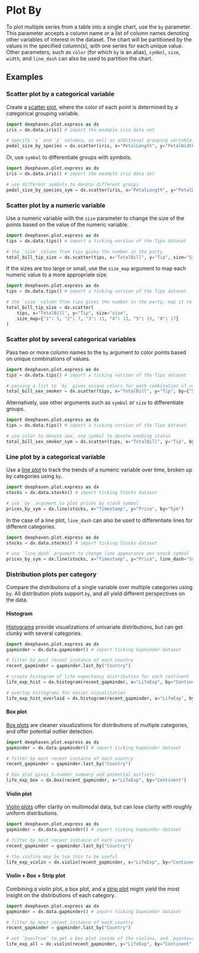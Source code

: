 # Plot By

To plot multiple series from a table into a single chart, use the `by` parameter. This parameter accepts a column name or a list of column names denoting other variables of interest in the dataset. The chart will be partitioned by the values in the specified column(s), with one series for each unique value. Other parameters, such as `color` (for which `by` is an alias), `symbol`, `size`, `width`, and `line_dash` can also be used to partition the chart.

## Examples

### Scatter plot by a categorical variable

Create a [scatter plot](scatter.md), where the color of each point is determined by a categorical grouping variable.

```python order=pedal_size_by_species,iris
import deephaven.plot.express as dx
iris = dx.data.iris() # import the example iris data set

# specify `x` and `y` columns, as well as additional grouping variable with `by`
pedal_size_by_species = dx.scatter(iris, x="PetalLength", y="PetalWidth", by="Species")
```

Or, use `symbol` to differentiate groups with symbols.

```python order=pedal_size_by_species_sym,iris
import deephaven.plot.express as dx
iris = dx.data.iris() # import the example iris data set

# use different symbols to denote different groups
pedal_size_by_species_sym = dx.scatter(iris, x="PetalLength", y="PetalWidth", symbol="Species")
```

### Scatter plot by a numeric variable

Use a numeric variable with the `size` parameter to change the size of the points based on the value of the numeric variable.

```python order=total_bill_tip_size,tips
import deephaven.plot.express as dx
tips = dx.data.tips() # import a ticking version of the Tips dataset

# the `size` column from tips gives the number in the party
total_bill_tip_size = dx.scatter(tips, x="TotalBill", y="Tip", size="Size")
```

If the sizes are too large or small, use the `size_map` argument to map each numeric value to a more appropriate size.

```python order=total_bill_tip_size,tips
import deephaven.plot.express as dx
tips = dx.data.tips() # import a ticking version of the Tips dataset

# the `size` column from tips gives the number in the party, map it to different sizes
total_bill_tip_size = dx.scatter(
    tips, x="TotalBill", y="Tip", size="size",
    size_map={"1": 5, "2": 7, "3": 11, "4": 13, "5": 15, "6": 17}
)
```

### Scatter plot by several categorical variables

Pass two or more column names to the `by` argument to color points based on unique combinations of values.

```python order=total_bill_sex_smoker,tips
import deephaven.plot.express as dx
tips = dx.data.tips() # import a ticking version of the Tips dataset

# passing a list to `by` gives unique colors for each combination of values in the given columns
total_bill_sex_smoker = dx.scatter(tips, x="TotalBill", y="Tip", by=["Sex", "Smoker"])
```

Alternatively, use other arguments such as `symbol` or `size` to differentiate groups.

```python order=total_bill_sex_smoker_sym,tips
import deephaven.plot.express as dx
tips = dx.data.tips() # import a ticking version of the Tips dataset

# use color to denote sex, and symbol to denote smoking status
total_bill_sex_smoker_sym = dx.scatter(tips, x="TotalBill", y="Tip", by="Sex", symbol="Smoker")
```

### Line plot by a categorical variable

Use a [line plot](line.md) to track the trends of a numeric variable over time, broken up by categories using `by`.

```python order=prices_by_sym,stocks
import deephaven.plot.express as dx
stocks = dx.data.stocks() # import ticking Stocks dataset

# use `by` argument to plot prices by stock symbol
prices_by_sym = dx.line(stocks, x="Timestamp", y="Price", by="Sym")
```

In the case of a line plot, `line_dash` can also be used to differentiate lines for different categories.

```python order=prices_by_sym_dash,stocks
import deephaven.plot.express as dx
stocks = dx.data.stocks() # import ticking Stocks dataset

# use `line_dash` argument to change line appearance per stock symbol
prices_by_sym = dx.line(stocks, x="Timestamp", y="Price", line_dash="Sym")
```

### Distribution plots per category

Compare the distributions of a single variable over multiple categories using `by`. All distribution plots support `by`, and all yield different perspectives on the data.

#### Histogram

[Histograms](histogram.md) provide visualizations of univariate distributions, but can get clunky with several categories.

```python order=life_exp_hist,life_exp_hist_overlaid,recent_gapminder,gapminder
import deephaven.plot.express as dx
gapminder = dx.data.gapminder() # import ticking Gapminder dataset

# filter by most recent instance of each country
recent_gapminder = gapminder.last_by("Country")

# create histogram of life expectancy distribution for each continent
life_exp_hist = dx.histogram(recent_gapminder, x="LifeExp", by="Continent")

# overlay histograms for easier visualization
life_exp_hist_overlaid = dx.histogram(recent_gapminder, x="LifeExp", by="Continent", barmode="overlay")
```

#### Box plot

[Box plots](box.md) are cleaner visualizations for distributions of multiple categories, and offer potential outlier detection.

```python order=life_exp_box,recent_gapminder,gapminder
import deephaven.plot.express as dx
gapminder = dx.data.gapminder() # import ticking Gapminder dataset

# filter by most recent instance of each country
recent_gapminder = gapminder.last_by("Country")

# box plot gives 5-number summary and potential outliers
life_exp_box = dx.box(recent_gapminder, x="LifeExp", by="Continent")
```

#### Violin plot

[Violin plots](violin.md) offer clarity on multimodal data, but can lose clarity with roughly uniform distributions.

```python order=life_exp_violin,recent_gapminder,gapminder
import deephaven.plot.express as dx
gapminder = dx.data.gapminder() # import ticking Gapminder dataset

# filter by most recent instance of each country
recent_gapminder = gapminder.last_by("Country")

# the violins may be too thin to be useful
life_exp_violin = dx.violin(recent_gapminder, x="LifeExp", by="Continent")
```
<!--- TODO: Add strip plot when https://github.com/deephaven/deephaven-plugins/issues/548 is closed -->

#### Violin + Box + Strip plot

Combining a violin plot, a box plot, and a [strip plot](strip.md) might yield the most insight on the distributions of each category.

```python order=life_exp_all,recent_gapminder,gapminder
import deephaven.plot.express as dx
gapminder = dx.data.gapminder() # import ticking Gapminder dataset

# filter by most recent instance of each country
recent_gapminder = gapminder.last_by("Country")

# set `box=True` to get a box plot inside of the violins, and `points=all` to show strip plots
life_exp_all = dx.violin(recent_gapminder, y="LifeExp", by="Continent", box=True, points="all")
```